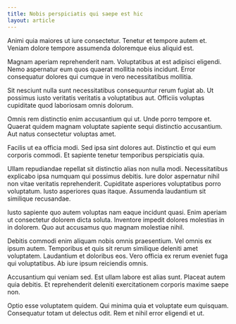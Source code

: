 ```yaml
---
title: Nobis perspiciatis qui saepe est hic
layout: article
---
```

Animi quia maiores ut iure consectetur. Tenetur et tempore autem et. Veniam dolore tempore assumenda doloremque eius aliquid est.

Magnam aperiam reprehenderit nam. Voluptatibus at est adipisci eligendi. Nemo aspernatur eum quos quaerat mollitia nobis incidunt. Error consequatur dolores qui cumque in vero necessitatibus mollitia.

Sit nesciunt nulla sunt necessitatibus consequuntur rerum fugiat ab. Ut possimus iusto veritatis veritatis a voluptatibus aut. Officiis voluptas cupiditate quod laboriosam omnis dolorum.

Omnis rem distinctio enim accusantium qui ut. Unde porro tempore et. Quaerat quidem magnam voluptate sapiente sequi distinctio accusantium. Aut natus consectetur voluptas amet.

Facilis ut ea officia modi. Sed ipsa sint dolores aut. Distinctio et qui eum corporis commodi. Et sapiente tenetur temporibus perspiciatis quia.

Ullam repudiandae repellat sit distinctio alias non nulla modi. Necessitatibus explicabo ipsa numquam qui possimus debitis. Iure dolor aspernatur nihil non vitae veritatis reprehenderit. Cupiditate asperiores voluptatibus porro voluptatum. Iusto asperiores quas itaque. Assumenda laudantium sit similique recusandae.

Iusto sapiente quo autem voluptas nam eaque incidunt quasi. Enim aperiam ut consectetur dolorem dicta soluta. Inventore impedit dolores molestias in in dolorem. Quo aut accusamus quo magnam molestiae nihil.

Debitis commodi enim aliquam nobis omnis praesentium. Vel omnis ex ipsum autem. Temporibus et quis sit rerum similique deleniti amet voluptatem. Laudantium et doloribus eos. Vero officia ex rerum eveniet fuga qui voluptatibus. Ab iure ipsum reiciendis omnis.

Accusantium qui veniam sed. Est ullam labore est alias sunt. Placeat autem quia debitis. Et reprehenderit deleniti exercitationem corporis maxime saepe non.

Optio esse voluptatem quidem. Qui minima quia et voluptate eum quisquam. Consequatur totam ut delectus odit. Rem et nihil error eligendi et ut.
